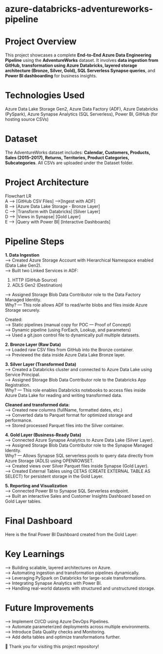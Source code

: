 # azure-databricks-adventureworks-pipeline
# Project Overview
This project showcases a complete **End-to-End Azure Data Engineering Pipeline** using the **AdventureWorks** dataset.
It involves **data ingestion from GitHub, transformation using Azure Databricks, layered storage architecture (Bronze, Silver, Gold), SQL Serverless Synapse queries**, and **Power BI dashboarding** for business insights.

# Technologies Used
Azure Data Lake Storage Gen2, 
Azure Data Factory (ADF), 
Azure Databricks (PySpark), 
Azure Synapse Analytics (SQL Serverless), 
Power BI, 
GitHub (for hosting source CSVs)

# Dataset
The AdventureWorks dataset includes:
**Calendar, Customers, Products, Sales (2015–2017), Returns, Territories, Product Categories, Subcategories**. All CSVs are uploaded under the Dataset folder.

# Project Architecture
Flowchart LR  
A --> [GitHub CSV Files] -->[Ingest with ADF]   
B --> [Azure Data Lake Storage - Bronze Layer]  
C --> |Transform with Databricks| [Silver Layer]  
D --> |Views in Synapse| [Gold Layer]  
E --> |Query with Power BI| [Interactive Dashboards]

# Pipeline Steps
**1. Data Ingestion**  
--> Created Azure Storage Account with Hierarchical Namespace enabled (Data Lake Gen2).  
--> Built two Linked Services in ADF:  
1. HTTP (GitHub Source)
2. ADLS Gen2 (Destination)

--> Assigned Storage Blob Data Contributor role to the Data Factory Managed Identity.  
Why? — This role allows ADF to read/write blobs and files inside Azure Storage securely.  

Created:  
--> Static pipelines (manual copy for POC — Proof of Concept)  
--> Dynamic pipeline (using ForEach, Lookup, and parameters)  
--> Used a git.json control file to dynamically pull multiple datasets.

**2. Bronze Layer (Raw Data)**  
--> Loaded raw CSV files from GitHub into the Bronze container.  
--> Previewed the data inside Azure Data Lake Bronze layer.  

**3. Silver Layer (Transformed Data)**  
--> Created a Databricks cluster and connected to Azure Data Lake using Service Principal.  
--> Assigned Storage Blob Data Contributor role to the Databricks App Registration.  
Why? — This role enables Databricks notebooks to access files inside Azure Data Lake for reading and writing transformed data.  

**Cleaned and transformed data:**  
--> Created new columns (fullName, formatted dates, etc.)  
--> Converted data to Parquet format for optimized storage and performance.  
--> Stored processed Parquet files into the Silver container.  

**4. Gold Layer (Business-Ready Data)**  
--> Connected Azure Synapse Analytics to Azure Data Lake (Silver Layer).  
--> Assigned Storage Blob Data Contributor role to the Synapse Managed Identity.  
Why? — Allows Synapse SQL serverless pools to query data directly from Azure Storage (ADLS) using OPENROWSET.  
--> Created views over Silver Parquet files inside Synapse (Gold Layer).  
--> Created External Tables using CETAS (CREATE EXTERNAL TABLE AS SELECT) for persistent storage in the Gold Layer.  

**5. Reporting and Visualization**  
--> Connected Power BI to Synapse SQL Serverless endpoint.  
--> Built an interactive Sales and Customer Insights Dashboard based on Gold Layer tables.  

# Final Dashboard 
Here is the final Power BI Dashboard created from the Gold Layer:  

# Key Learnings  
--> Building scalable, layered architectures on Azure.  
--> Automating ingestion and transformation pipelines dynamically.  
--> Leveraging PySpark on Databricks for large-scale transformations.  
--> Integrating Synapse Analytics with Power BI.  
--> Handling real-world datasets with structured and unstructured storage.

# Future Improvements  
--> Implement CI/CD using Azure DevOps Pipelines.  
--> Automate parameterized deployments across multiple environments.  
--> Introduce Data Quality checks and Monitoring.  
--> Add delta tables and optimize transformations further.  

🎉 Thank you for visiting this project repository!
